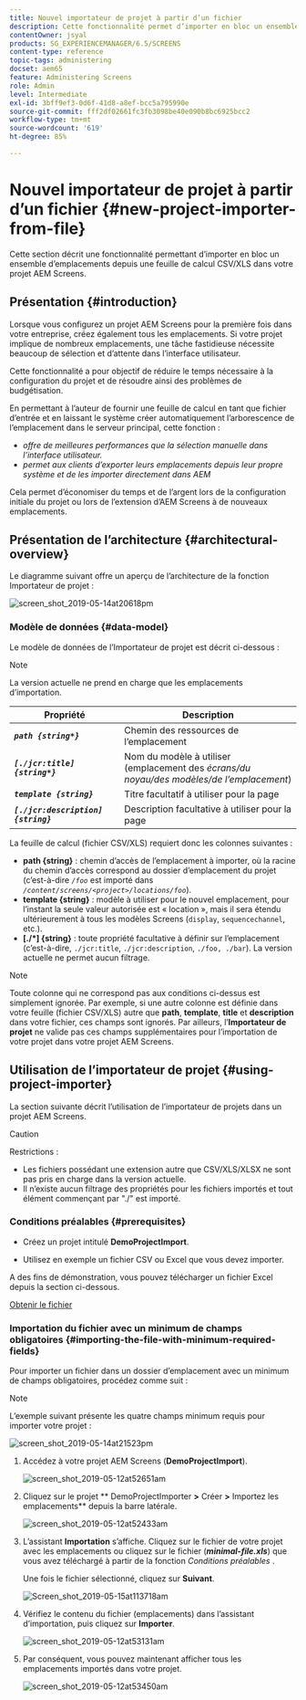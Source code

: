 ```yaml
---
title: Nouvel importateur de projet à partir d’un fichier
description: Cette fonctionnalité permet d’importer en bloc un ensemble d’emplacements dans votre projet AEM Screens depuis une feuille de calcul CSV/XLS.
contentOwner: jsyal
products: SG_EXPERIENCEMANAGER/6.5/SCREENS
content-type: reference
topic-tags: administering
docset: aem65
feature: Administering Screens
role: Admin
level: Intermediate
exl-id: 3bff9ef3-0d6f-41d8-a8ef-bcc5a795990e
source-git-commit: fff2df02661fc3fb3098be40e090b8bc6925bcc2
workflow-type: tm+mt
source-wordcount: '619'
ht-degree: 85%

---
```


# Nouvel importateur de projet à partir d’un fichier {#new-project-importer-from-file}

Cette section décrit une fonctionnalité permettant d’importer en bloc un ensemble d’emplacements depuis une feuille de calcul CSV/XLS dans votre projet AEM Screens.

## Présentation {#introduction}

Lorsque vous configurez un projet AEM Screens pour la première fois dans votre entreprise, créez également tous les emplacements. Si votre projet implique de nombreux emplacements, une tâche fastidieuse nécessite beaucoup de sélection et d’attente dans l’interface utilisateur.

Cette fonctionnalité a pour objectif de réduire le temps nécessaire à la configuration du projet et de résoudre ainsi des problèmes de budgétisation.

En permettant à l’auteur de fournir une feuille de calcul en tant que fichier d’entrée et en laissant le système créer automatiquement l’arborescence de l’emplacement dans le serveur principal, cette fonction :

* *offre de meilleures performances que la sélection manuelle dans l’interface utilisateur.*
* *permet aux clients d’exporter leurs emplacements depuis leur propre système et de les importer directement dans AEM*

Cela permet d’économiser du temps et de l’argent lors de la configuration initiale du projet ou lors de l’extension d’AEM Screens à de nouveaux emplacements.

## Présentation de l’architecture {#architectural-overview}

Le diagramme suivant offre un aperçu de l’architecture de la fonction Importateur de projet :

![screen_shot_2019-05-14at20618pm](assets/screen_shot_2019-05-14at20618pm.png)

### Modèle de données {#data-model}

Le modèle de données de l’Importateur de projet est décrit ci-dessous :

>[!NOTE]
>
>La version actuelle ne prend en charge que les emplacements d’importation.

| **Propriété** | **Description** |
|---|---|
| ***`path {string*}`*** | Chemin des ressources de l’emplacement |
| ***`[./jcr:title] {string*}`*** | Nom du modèle à utiliser (emplacement des *écrans/du noyau/des modèles/de l’emplacement*) |
| ***`template {string}`*** | Titre facultatif à utiliser pour la page |
| ***`[./jcr:description] {string}`*** | Description facultative à utiliser pour la page |

La feuille de calcul (fichier CSV/XLS) requiert donc les colonnes suivantes :

* **path {string}** : chemin d’accès de l’emplacement à importer, où la racine du chemin d’accès correspond au dossier d’emplacement du projet (c’est-à-dire *`/foo`* est importé dans *`/content/screens/<project>/locations/foo`*).
* **template {string}** : modèle à utiliser pour le nouvel emplacement, pour l’instant la seule valeur autorisée est « location », mais il sera étendu ultérieurement à tous les modèles Screens (`display`, `sequencechannel`, etc.).
* **[./*] {string}** : toute propriété facultative à définir sur l’emplacement (c’est-à-dire, `./jcr:title`, `./jcr:description`, `./foo, ./bar`). La version actuelle ne permet aucun filtrage.

>[!NOTE]
>
>Toute colonne qui ne correspond pas aux conditions ci-dessus est simplement ignorée. Par exemple, si une autre colonne est définie dans votre feuille (fichier CSV/XLS) autre que **path**, **template**, **title** et **description** dans votre fichier, ces champs sont ignorés. Par ailleurs, l’**Importateur de projet** ne valide pas ces champs supplémentaires pour l’importation de votre projet dans votre projet AEM Screens.

## Utilisation de l’importateur de projet {#using-project-importer}

La section suivante décrit l’utilisation de l’importateur de projets dans un projet AEM Screens.

>[!CAUTION]
>
>Restrictions :
>
>* Les fichiers possédant une extension autre que CSV/XLS/XLSX ne sont pas pris en charge dans la version actuelle.
>* Il n’existe aucun filtrage des propriétés pour les fichiers importés et tout élément commençant par &quot;./&quot; est importé.
>

### Conditions préalables {#prerequisites}

* Créez un projet intitulé **DemoProjectImport**.

* Utilisez en exemple un fichier CSV ou Excel que vous devez importer.

A des fins de démonstration, vous pouvez télécharger un fichier Excel depuis la section ci-dessous.

[Obtenir le fichier](assets/minimal-file.xls)

### Importation du fichier avec un minimum de champs obligatoires {#importing-the-file-with-minimum-required-fields}

Pour importer un fichier dans un dossier d’emplacement avec un minimum de champs obligatoires, procédez comme suit :

>[!NOTE]
>
>L’exemple suivant présente les quatre champs minimum requis pour importer votre projet :

![screen_shot_2019-05-14at21523pm](assets/screen_shot_2019-05-14at21523pm.png)

1. Accédez à votre projet AEM Screens (**DemoProjectImport**).

   ![screen_shot_2019-05-12at52651am](assets/screen_shot_2019-05-12at52651am.png)

1. Cliquez sur le projet ** DemoProjectImporter **>** Créer **>** Importez les emplacements** depuis la barre latérale.

   ![screen_shot_2019-05-12at52433am](assets/screen_shot_2019-05-12at52433am.png)

1. L’assistant **Importation** s’affiche. Cliquez sur le fichier de votre projet avec les emplacements ou cliquez sur le fichier (***minimal-file.xls***) que vous avez téléchargé à partir de la fonction *Conditions préalables* .

   Une fois le fichier sélectionné, cliquez sur **Suivant**.

   ![Screen_shot_2019-05-15at113718am](assets/screen_shot_2019-05-15at113718am.png)

1. Vérifiez le contenu du fichier (emplacements) dans l’assistant d’importation, puis cliquez sur **Importer**.

   ![screen_shot_2019-05-12at53131am](assets/screen_shot_2019-05-12at53131am.png)

1. Par conséquent, vous pouvez maintenant afficher tous les emplacements importés dans votre projet.

   ![screen_shot_2019-05-12at53450am](assets/screen_shot_2019-05-12at53450am.png)
